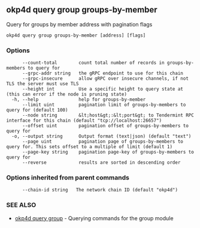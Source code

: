 ## okp4d query group groups-by-member

Query for groups by member address with pagination flags

```
okp4d query group groups-by-member [address] [flags]
```

### Options

```
      --count-total        count total number of records in groups-by-members to query for
      --grpc-addr string   the gRPC endpoint to use for this chain
      --grpc-insecure      allow gRPC over insecure channels, if not TLS the server must use TLS
      --height int         Use a specific height to query state at (this can error if the node is pruning state)
  -h, --help               help for groups-by-member
      --limit uint         pagination limit of groups-by-members to query for (default 100)
      --node string        &lt;host&gt;:&lt;port&gt; to Tendermint RPC interface for this chain (default "tcp://localhost:26657")
      --offset uint        pagination offset of groups-by-members to query for
  -o, --output string      Output format (text|json) (default "text")
      --page uint          pagination page of groups-by-members to query for. This sets offset to a multiple of limit (default 1)
      --page-key string    pagination page-key of groups-by-members to query for
      --reverse            results are sorted in descending order
```

### Options inherited from parent commands

```
      --chain-id string   The network chain ID (default "okp4d")
```

### SEE ALSO

* [okp4d query group](okp4d_query_group.md)	 - Querying commands for the group module
